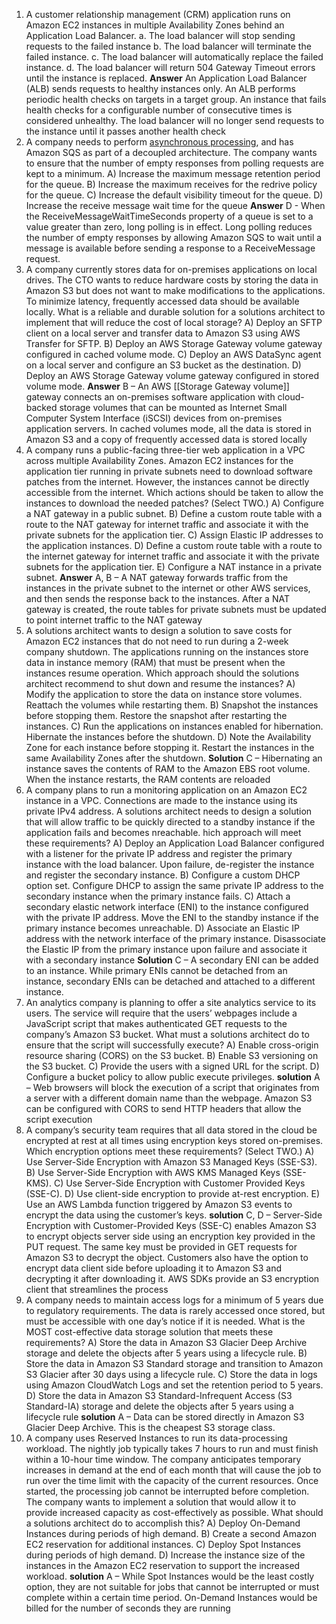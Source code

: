 1. A customer relationship management (CRM) application runs on Amazon EC2 instances in multiple Availability Zones behind an Application Load Balancer.
	a. The load balancer will stop sending requests to the failed instance
	b. The load balancer will terminate the failed instance.
	c. The load balancer will automatically replace the failed instance.
	d. The load balancer will return 504 Gateway Timeout errors until the instance is replaced.
	**Answer**
		An Application Load Balancer (ALB) sends requests to healthy instances only. An ALB performs periodic health checks on targets in a target group. An instance that fails health checks for a configurable number of consecutive times is considered unhealthy. The load balancer will no longer send requests to the instance until it passes another health check
2. A company needs to perform [asynchronous processing](https://aws.amazon.com/blogs/compute/understanding-asynchronous-messaging-for-microservices/), and has Amazon SQS as part of a decoupled architecture. The company wants to ensure that the number of empty responses from polling requests are kept to a minimum.
		A) Increase the maximum message retention period for the queue.
		B) Increase the maximum receives for the redrive policy for the queue.
		C) Increase the default visibility timeout for the queue.
		D) Increase the receive message wait time for the queue
		**Answer**
			D - When the ReceiveMessageWaitTimeSeconds property of a queue is set to a value greater than zero, long polling is in effect. Long polling reduces the number of empty responses by allowing Amazon SQS to wait until a message is available before sending a response to a ReceiveMessage request.
3. A company currently stores data for on-premises applications on local drives. The CTO wants to reduce hardware costs by storing the data in Amazon S3 but does not want to make modifications to the applications. To minimize latency, frequently accessed data should be available locally. What is a reliable and durable solution for a solutions architect to implement that will reduce the cost of local storage?
	A) Deploy an SFTP client on a local server and transfer data to Amazon S3 using AWS Transfer for SFTP.
	B) Deploy an AWS Storage Gateway volume gateway configured in cached volume mode.
	C) Deploy an AWS DataSync agent on a local server and configure an S3 bucket as the destination.
	D) Deploy an AWS Storage Gateway volume gateway configured in stored volume mode.
	**Answer**
		 B – An AWS [[Storage Gateway volume]] gateway connects an on-premises software application with cloud-backed storage volumes that can be mounted as Internet Small Computer System Interface (iSCSI) devices from on-premises application servers. In cached volumes mode, all the data is stored in Amazon S3 and a copy of frequently accessed data is stored locally
4. A company runs a public-facing three-tier web application in a VPC across multiple Availability Zones. Amazon EC2 instances for the application tier running in private subnets need to download software patches from the internet. However, the instances cannot be directly accessible from the internet. Which actions should be taken to allow the instances to download the needed patches? (Select TWO.)
	A) Configure a NAT gateway in a public subnet.
	B) Define a custom route table with a route to the NAT gateway for internet traffic and associate it with the
	private subnets for the application tier.
	C) Assign Elastic IP addresses to the application instances.
	D) Define a custom route table with a route to the internet gateway for internet traffic and associate it with
	the private subnets for the application tier.
	E) Configure a NAT instance in a private subnet.
	**Answer**
		A, B – A NAT gateway forwards traffic from the instances in the private subnet to the internet or other AWS services, and then sends the response back to the instances. After a NAT gateway is created, the route tables for private subnets must be updated to point internet traffic to the NAT gateway
5. A solutions architect wants to design a solution to save costs for Amazon EC2 instances that do not need to run during a 2-week company shutdown. The applications running on the instances store data in instance memory (RAM) that must be present when the instances resume operation. Which approach should the solutions architect recommend to shut down and resume the instances?
	A) Modify the application to store the data on instance store volumes. Reattach the volumes while restarting them.
	B) Snapshot the instances before stopping them. Restore the snapshot after restarting the instances.
	C) Run the applications on instances enabled for hibernation. Hibernate the instances before the shutdown.
	D) Note the Availability Zone for each instance before stopping it. Restart the instances in the same Availability Zones after the shutdown.
	**Solution**
		C – Hibernating an instance saves the contents of RAM to the Amazon EBS root volume. When the instance restarts, the RAM contents are reloaded
6. A company plans to run a monitoring application on an Amazon EC2 instance in a VPC. Connections are made to the instance using its private IPv4 address. A solutions architect needs to design a solution that will allow traffic to be quickly directed to a standby instance if the application fails and becomes nreachable. hich approach will meet these requirements?
	A) Deploy an Application Load Balancer configured with a listener for the private IP address and register the primary instance with the load balancer. Upon failure, de-register the instance and register the secondary instance.
	B) Configure a custom DHCP option set. Configure DHCP to assign the same private IP address to the secondary instance when the primary instance fails.
	C) Attach a secondary elastic network interface (ENI) to the instance configured with the private IP address. Move the ENI to the standby instance if the primary instance becomes unreachable.
	D) Associate an Elastic IP address with the network interface of the primary instance. Disassociate the Elastic IP from the primary instance upon failure and associate it with a secondary instance
	**Solution**
		C – A secondary ENI can be added to an instance. While primary ENIs cannot be detached from an instance, secondary ENIs can be detached and attached to a different instance.
7. An analytics company is planning to offer a site analytics service to its users. The service will require that the users’ webpages include a JavaScript script that makes authenticated GET requests to the company’s Amazon S3 bucket. What must a solutions architect do to ensure that the script will successfully execute? 
	A) Enable cross-origin resource sharing (CORS) on the S3 bucket. 
	B) Enable S3 versioning on the S3 bucket. 
	C) Provide the users with a signed URL for the script. 
	D) Configure a bucket policy to allow public execute privileges.
	**solution**
		A – Web browsers will block the execution of a script that originates from a server with a different domain name than the webpage. Amazon S3 can be configured with CORS to send HTTP headers that allow the script execution
8. A company’s security team requires that all data stored in the cloud be encrypted at rest at all times using encryption keys stored on-premises. Which encryption options meet these requirements? (Select TWO.) 
	A) Use Server-Side Encryption with Amazon S3 Managed Keys (SSE-S3). 
	B) Use Server-Side Encryption with AWS KMS Managed Keys (SSE-KMS). 
	C) Use Server-Side Encryption with Customer Provided Keys (SSE-C). 
	D) Use client-side encryption to provide at-rest encryption.
	E) Use an AWS Lambda function triggered by Amazon S3 events to encrypt the data using the customer’s keys.
	**solution**
		C, D – Server-Side Encryption with Customer-Provided Keys (SSE-C) enables Amazon S3 to encrypt objects server side using an encryption key provided in the PUT request. The same key must be provided in GET requests for Amazon S3 to decrypt the object. Customers also have the option to encrypt data client side before uploading it to Amazon S3 and decrypting it after downloading it. AWS SDKs provide an S3 encryption client that streamlines the process
9. A company needs to maintain access logs for a minimum of 5 years due to regulatory requirements. The data is rarely accessed once stored, but must be accessible with one day’s notice if it is needed. What is the MOST cost-effective data storage solution that meets these requirements? 
	A) Store the data in Amazon S3 Glacier Deep Archive storage and delete the objects after 5 years using a lifecycle rule. 
	B) Store the data in Amazon S3 Standard storage and transition to Amazon S3 Glacier after 30 days using a lifecycle rule. 
	C) Store the data in logs using Amazon CloudWatch Logs and set the retention period to 5 years. 
	D) Store the data in Amazon S3 Standard-Infrequent Access (S3 Standard-IA) storage and delete the objects after 5 years using a lifecycle rule
	**solution**
		A – Data can be stored directly in Amazon S3 Glacier Deep Archive. This is the cheapest S3 storage class.
10. A company uses Reserved Instances to run its data-processing workload. The nightly job typically takes 7 hours to run and must finish within a 10-hour time window. The company anticipates temporary increases in demand at the end of each month that will cause the job to run over the time limit with the capacity of the current resources. Once started, the processing job cannot be interrupted before completion. The company wants to implement a solution that would allow it to provide increased capacity as cost-effectively as possible. What should a solutions architect do to accomplish this? 
	A) Deploy On-Demand Instances during periods of high demand. 
	B) Create a second Amazon EC2 reservation for additional instances. 
	C) Deploy Spot Instances during periods of high demand. 
	D) Increase the instance size of the instances in the Amazon EC2 reservation to support the increased workload.
	**solution**
		A – While Spot Instances would be the least costly option, they are not suitable for jobs that cannot be interrupted or must complete within a certain time period. On-Demand Instances would be billed for the number of seconds they are running